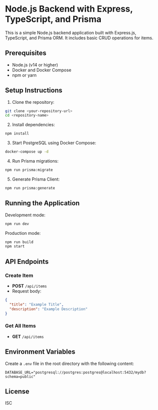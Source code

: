 # Node.js Backend with Express, TypeScript, and Prisma

This is a simple Node.js backend application built with Express.js, TypeScript, and Prisma ORM. It includes basic CRUD operations for items.

## Prerequisites

- Node.js (v14 or higher)
- Docker and Docker Compose
- npm or yarn

## Setup Instructions

1. Clone the repository:
```bash
git clone <your-repository-url>
cd <repository-name>
```

2. Install dependencies:
```bash
npm install
```

3. Start PostgreSQL using Docker Compose:
```bash
docker-compose up -d
```

4. Run Prisma migrations:
```bash
npm run prisma:migrate
```

5. Generate Prisma Client:
```bash
npm run prisma:generate
```

## Running the Application

Development mode:
```bash
npm run dev
```

Production mode:
```bash
npm run build
npm start
```

## API Endpoints

### Create Item
- **POST** `/api/items`
- Request body:
```json
{
  "title": "Example Title",
  "description": "Example Description"
}
```

### Get All Items
- **GET** `/api/items`

## Environment Variables

Create a `.env` file in the root directory with the following content:
```
DATABASE_URL="postgresql://postgres:postgres@localhost:5432/mydb?schema=public"
```

## License

ISC 